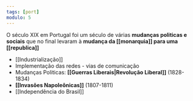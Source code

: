 ```yaml
---
tags: [port]
modulo: 5
---
```


O século XIX em Portugal foi um século de várias **mudanças politicas e sociais** que no final levaram à **mudança da [[monarquia]] para uma [[republica]]**
- [[Industrialização]]
- Implementação das redes - vias de comunicação
- Mudanças Politicas: **[[Guerras Liberais|Revolução Liberal]]** (1828-1834)
- **[[Invasões Napoleônicas]]** (1807-1811)
- [[Independência do Brasil]]
